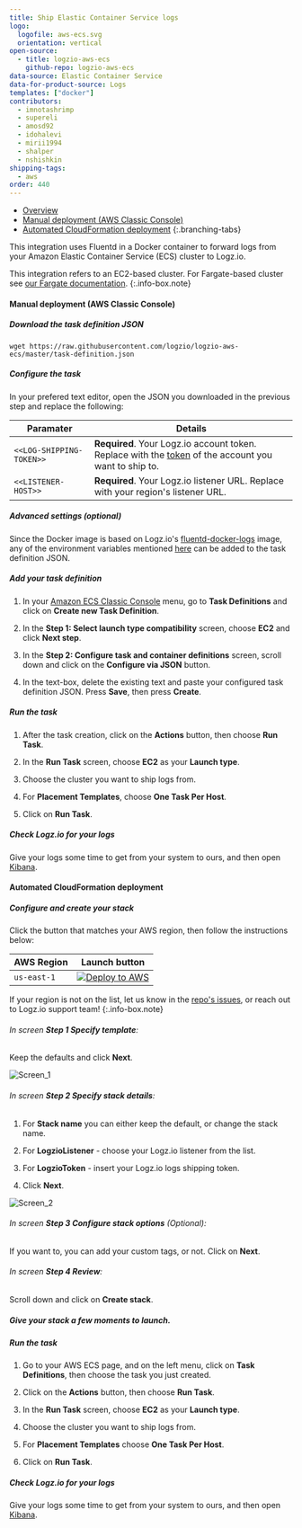 ```yaml
---
title: Ship Elastic Container Service logs
logo:
  logofile: aws-ecs.svg
  orientation: vertical
open-source:
  - title: logzio-aws-ecs
    github-repo: logzio-aws-ecs
data-source: Elastic Container Service
data-for-product-source: Logs
templates: ["docker"]
contributors:
  - imnotashrimp
  - supereli
  - amosd92
  - idohalevi
  - mirii1994
  - shalper
  - nshishkin
shipping-tags:
  - aws
order: 440
---
```

<!-- tabContainer:start -->
<div class="branching-container">

* [Overview](#overview)
* [Manual deployment (AWS Classic Console)](#manual-deployment)
* [Automated CloudFormation deployment](#automated-cloudformation-deployment)
{:.branching-tabs}

<!-- tab:start -->
<div id="overview">

This integration uses Fluentd in a Docker container to forward logs from your Amazon Elastic Container Service (ECS) cluster to Logz.io.

<!-- info-box-start:info -->
This integration refers to an EC2-based cluster. For Fargate-based cluster see [our Fargate documentation](https://docs.logz.io/shipping/log-sources/fargate.html).
{:.info-box.note}
<!-- info-box-end -->

</div>
<!-- tab:end -->

<!-- tab:start -->
<div id="manual-deployment">

#### Manual deployment (AWS Classic Console)

<div class="tasklist">

##### Download the task definition JSON

```shell
wget https://raw.githubusercontent.com/logzio/logzio-aws-ecs/master/task-definition.json
```

##### Configure the task

In your prefered text editor, open the JSON you downloaded in the previous step and replace the following:

| Paramater | Details |
|---|---|
| `<<LOG-SHIPPING-TOKEN>>` | **Required**. Your Logz.io account token. Replace with the [token](https://app.logz.io/#/dashboard/settings/general) of the account you want to ship to. |
| `<<LISTENER-HOST>>` | **Required**. Your Logz.io listener URL. Replace with your region's listener URL.|


##### Advanced settings (optional)

Since the Docker image is based on Logz.io's [fluentd-docker-logs](https://github.com/logzio/fluentd-docker-logs) image, any of the environment variables mentioned [here](https://github.com/logzio/fluentd-docker-logs#parameters) can be added to the task definition JSON.


##### Add your task definition

1. In your [Amazon ECS Classic Console](https://console.aws.amazon.com/ecs/) menu, go to **Task Definitions** and click on **Create new Task Definition**.

2. In the **Step 1: Select launch type compatibility** screen, choose **EC2** and click **Next step**.

3. In the **Step 2: Configure task and container definitions** screen, scroll down and click on the **Configure via JSON** button.

4. In the text-box, delete the existing text and paste your configured task definition JSON. Press **Save**, then press **Create**.

##### Run the task

1. After the task creation, click on the **Actions** button, then choose **Run Task**.

2. In the **Run Task** screen, choose **EC2** as your **Launch type**.

3. Choose the cluster you want to ship logs from.

4. For **Placement Templates**, choose **One Task Per Host**.

5. Click on **Run Task**.

##### Check Logz.io for your logs

Give your logs some time to get from your system to ours, and then open [Kibana](https://app.logz.io/#/dashboard/kibana).

</div>

</div>
<!-- tab:end -->

<!-- tab:start -->
<div id="automated-cloudformation-deployment">

#### Automated CloudFormation deployment

##### Configure and create your stack

Click the button that matches your AWS region, then follow the instructions below:

| AWS Region | Launch button |
| --- | --- |
| `us-east-1` | [![Deploy to AWS](https://dytvr9ot2sszz.cloudfront.net/logz-docs/lights/LightS-button.png)](https://console.aws.amazon.com/cloudformation/home?region=us-east-1#/stacks/create/template?templateURL=https://logzio-aws-integrations-us-east-1.s3.amazonaws.com/logzio-aws-ecs/1.0.0/auto-deployment.json&stackName=logzio-aws-ecs-auto-deployment) |

<!-- info-box-start:info -->
If your region is not on the list, let us know in the [repo's issues](https://github.com/logzio/logzio-aws-ecs/issues), or reach out to Logz.io support team!
{:.info-box.note}
<!-- info-box-end -->


###### In screen **Step 1 Specify template**:

Keep the defaults and click **Next**.

![Screen_1](https://dytvr9ot2sszz.cloudfront.net/logz-docs/ecs/screen_01.png)

###### In screen **Step 2 Specify stack details**:

1. For **Stack name** you can either keep the default, or change the stack name.

2. For **LogzioListener** - choose your Logz.io listener from the list.

3. For **LogzioToken** - insert your Logz.io logs shipping token.

4. Click **Next**.

![Screen_2](https://dytvr9ot2sszz.cloudfront.net/logz-docs/ecs/screen_02.png)

###### In screen **Step 3 Configure stack options** (Optional):

If you want to, you can add your custom tags, or not. Click on **Next**.

###### In screen **Step 4 Review**:

Scroll down and click on **Create stack**.

##### Give your stack a few moments to launch.

##### Run the task

1. Go to your AWS ECS page, and on the left menu, click on **Task Definitions**, then choose the task you just created.

2. Click on the **Actions** button, then choose **Run Task**.

3. In the **Run Task** screen, choose **EC2** as your **Launch type**.

4. Choose the cluster you want to ship logs from.

5. For **Placement Templates** choose **One Task Per Host**.

6. Click on **Run Task**.

##### Check Logz.io for your logs

Give your logs some time to get from your system to ours, and then open [Kibana](https://app.logz.io/#/dashboard/kibana).

</div>
<!-- tab:end -->

</div>
<!-- tabContainer:end -->
